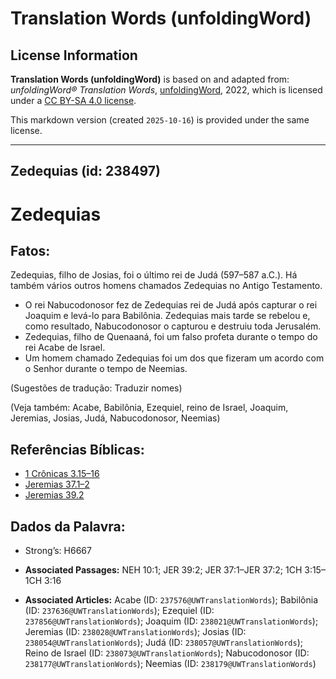 # Translation Words (unfoldingWord)

## License Information

**Translation Words (unfoldingWord)** is based on and adapted from: _unfoldingWord® Translation Words_, [unfoldingWord](https://unfoldingword.org/utw), 2022, which is licensed under a [CC BY-SA 4.0 license](https://creativecommons.org/licenses/by-sa/4.0/legalcode.en).

This markdown version (created `2025-10-16`) is provided under the same license.



--------------------------------

## Zedequias (id: 238497)

Zedequias
=========

Fatos:
------

Zedequias, filho de Josias, foi o último rei de Judá (597–587 a.C.). Há também vários outros homens chamados Zedequias no Antigo Testamento.

* O rei Nabucodonosor fez de Zedequias rei de Judá após capturar o rei Joaquim e levá\-lo para Babilônia. Zedequias mais tarde se rebelou e, como resultado, Nabucodonosor o capturou e destruiu toda Jerusalém.
* Zedequias, filho de Quenaaná, foi um falso profeta durante o tempo do rei Acabe de Israel.
* Um homem chamado Zedequias foi um dos que fizeram um acordo com o Senhor durante o tempo de Neemias.

(Sugestões de tradução: Traduzir nomes)

(Veja também: Acabe, Babilônia, Ezequiel, reino de Israel, Joaquim, Jeremias, Josias, Judá, Nabucodonosor, Neemias)

Referências Bíblicas:
---------------------

* [1 Crônicas 3\.15–16](https://ref.ly/1Chr3:15-1Chr3:16)
* [Jeremias 37\.1–2](https://ref.ly/Jer37:1-Jer37:2)
* [Jeremias 39\.2](https://ref.ly/Jer39:2)

Dados da Palavra:
-----------------

* Strong’s: H6667

* **Associated Passages:** NEH 10:1; JER 39:2; JER 37:1–JER 37:2; 1CH 3:15–1CH 3:16
* **Associated Articles:** Acabe (ID: `237576@UWTranslationWords`); Babilônia (ID: `237636@UWTranslationWords`); Ezequiel (ID: `237856@UWTranslationWords`); Joaquim (ID: `238021@UWTranslationWords`); Jeremias (ID: `238028@UWTranslationWords`); Josias (ID: `238054@UWTranslationWords`); Judá (ID: `238057@UWTranslationWords`); Reino de Israel (ID: `238073@UWTranslationWords`); Nabucodonosor (ID: `238177@UWTranslationWords`); Neemias (ID: `238179@UWTranslationWords`)


